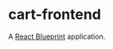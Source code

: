 # cart-frontend
A [React Blueprint](https://github.com/supremetechnopriest/react-blueprint) application.

